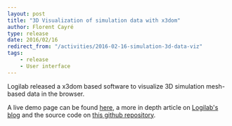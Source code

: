 ```yaml
---
layout: post
title: "3D Visualization of simulation data with x3dom"
author: Florent Cayré
type: release
date: 2016/02/16
redirect_from: "/activities/2016-02-16-simulation-3d-data-viz"
tags:
    - release
    - User interface
---
```


Logilab released a x3dom based software to visualize 3D simulation
mesh-based data in the browser.

A live demo page can be found
[here](http://yuanxiangfranck.github.io/x3dom-plugins-API/), a more in
depth article on [Logilab's
blog](https://www.logilab.org/blogentry/4386317) and the source code
on [this github
repository](https://github.com/YuanxiangFranck/x3dom-plugins-API).
